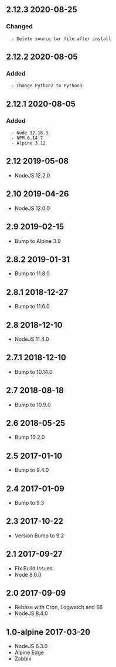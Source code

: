 ## 2.12.3 2020-08-25 <dave at tiredofit dot ca>

   ### Changed
      - Delete source tar file after install


## 2.12.2 2020-08-05 <dave at tiredofit dot ca>

   ### Added
      - Change Python2 to Python3


## 2.12.1 2020-08-05 <dave at tiredofit dot ca>

   ### Added
      - Node 12.18.3
      - NPM 6.14.7
      - Alpine 3.12


## 2.12 2019-05-08 <dave at tiredofit dot ca>

* NodeJS 12.2.0

## 2.10 2019-04-26 <dave at tiredofit dot ca>

* NodeJS 12.0.0

## 2.9 2019-02-15 <dave at tiredofit dot ca>

* Bump to Alpine 3.9

## 2.8.2 2019-01-31 <dave at tiredofit dot ca>

* Bump to 11.8.0

## 2.8.1 2018-12-27 <dave at tiredofit dot ca>

* Bump to 11.6.0

## 2.8 2018-12-10 <dave at tiredofit dot ca>

* NodeJS 11.4.0
	
## 2.7.1 2018-12-10 <dave at tiredofit dot ca>

* Bump to 10.14.0

## 2.7 2018-08-18 <dave at tiredofit dot ca>

* Bump to 10.9.0 

## 2.6 2018-05-25 <dave at tiredofit dot ca>

* Bump 10.2.0

## 2.5 2017-01-10 <dave at tiredofit dot ca>

* Bump to 9.4.0

## 2.4 2017-01-09 <dave at tiredofit dot ca>

* Bump to 9.3

## 2.3 2017-10-22 <dave at tiredofit dot ca>

* Version Bump to 9.2

## 2.1 2017-09-27 <dave at tiredofit dot ca>

* Fix Build Issues 
* Node 8.6.0

## 2.0 2017-09-09 <dave at tiredofit dot ca>

* Rebase with Cron, Logwatch and S6
* NodeJS 8.4.0

## 1.0-alpine 2017-03-20 <dave at tiredofit dot ca>

* NodeJS 6.3.0
* Alpine Edge
* Zabbix



